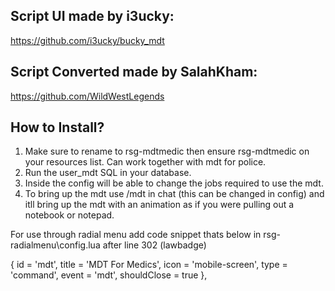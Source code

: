 ## Script UI made by i3ucky:
https://github.com/i3ucky/bucky_mdt

## Script Converted made by SalahKham:
https://github.com/WildWestLegends

## How to Install?

1. Make sure to rename to rsg-mdtmedic then ensure rsg-mdtmedic on your resources list. Can work together with mdt for police.
2. Run the user_mdt SQL in your database.
3. Inside the config will be able to change the jobs required to use the mdt.
4. To bring up the mdt use /mdt in chat (this can be changed in config) and itll bring up the mdt with an animation as if you were pulling out a notebook or notepad.

For use through radial menu add code snippet thats below in rsg-radialmenu\config.lua after line 302 (lawbadge)
 
{
            id = 'mdt',
            title = 'MDT For Medics',
            icon = 'mobile-screen',
            type = 'command',
            event = 'mdt',
            shouldClose = true
        },
